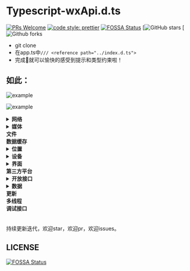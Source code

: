 # Typescript-wxApi.d.ts

[![PRs Welcome](https://img.shields.io/badge/PRs-welcome-brightgreen.svg?style=flat-square)](http://makeapullrequest.com)
[![code style: prettier](https://img.shields.io/badge/code_style-prettier-ff69b4.svg?style=flat-square)](https://github.com/prettier/prettier)
[![FOSSA Status](https://app.fossa.io/api/projects/git%2Bgithub.com%2FAdherentman%2FTypescript-wxApi.d.ts.svg?type=shield)](https://app.fossa.io/projects/git%2Bgithub.com%2FAdherentman%2FTypescript-wxApi.d.ts?ref=badge_shield)
[![GitHub stars](https://img.shields.io/github/stars/badges/shields.svg?label=Stars&style=social)
[![Github forks](https://img.shields.io/github/forks/badges/shields.svg?label=Fork&style=social)

* git clone
* 在app.ts中`/// <reference path="../index.d.ts">`
* 完成🦉就可以愉快的感受到提示和类型约束啦！

## 如此：

![example](https://blogaaaaxzh.oss-cn-hangzhou.aliyuncs.com/ts-wxapi%E6%8F%90%E7%A4%BA.png)

![example](https://blogaaaaxzh.oss-cn-hangzhou.aliyuncs.com/ts-wxApi%E6%B3%A8%E9%87%8A.png)

<details>
<summary><b>网络</b></summary>

* [x] 发起请求
* [x] 上传、下载
* [x] WebSocket
* [x] SocketTask

</details>

<details>
<summary><b>媒体</b></summary>

* [x] 图片
* [x] 录音
* [x] 录音管理
* [x] 音频播放控制
* [x] 音乐播放控制
* [x] 背景音频播放管理
* [x] 音频组件控制
* [x] 视频
* [x] 视频组件控制
* [x] 相机组件控制
* [x] 实时音视频
* [x] 动态加载字体

</details>

<summary><b>文件</b></summary>
<summary><b>数据缓存</b></summary>

<details>
<summary><b>位置</b></summary>

* [x] 获取位置
* [x] 查看位置
* [x] 地图组件控制

</details>

<details>
<summary><b>设备</b></summary>

* [x] 系统信息
* [x] 网络状态
* [x] 加速度计
* [x] 罗盘
* [x] 拨打电话
* [x] 扫码
* [x] 剪贴板
* [x] 蓝牙
* [x] iBeacon
* [x] 屏幕亮度
* [x] 用户截屏事件
* [x] 振动
* [x] 手机联系人
* [x] NFC
* [x] Wi-Fi

</details>

<details>
<summary><b>界面</b></summary>

* [x] 交互反馈
* [x] 设置导航条
* [x] 设置tabBar
* [x] 设置置顶信息
* [x] 导航
* [x] 动画
* [x] 位置
* [x] 绘图
* [x] 下拉刷新
* [x] WXML节点信息
* [x] WXML节点布局相交状态

</details>

<summary><b>第三方平台</b></summary>

<details>
<summary><b>开放接口</b></summary>

* [x] 登录
* [x] 授权
* [x] 用户信息
* [x] 微信支付
* [x] 模板消息（看官网APIs）
* [x] 客服消息（看官网APIs）
* [x] 转发
* [x] 获取二维码（看官网APIs）
* [x] 收货地址
* [x] 卡卷
* [x] 设置
* [x] 微信运动
* [x] 打开小程序
* [x] 打开APP（看官网APIs）
* [x] 获取发票抬头
* [x] 生物认证
* [x] 附近（看官网APIs）
* [x] 插件管理（看官网APIs）

</details>

<details>
<summary><b>数据</b></summary>

* [x] 常规分析（看官网APIs）
* [x] 自定义分析

</details>

<summary><b>更新</b></summary>
<summary><b>多线程</b></summary>
<summary><b>调试接口</b></summary>

<br/>
<br/>
持续更新迭代，欢迎star，欢迎pr，欢迎issues。

## LICENSE

[![FOSSA Status](https://app.fossa.io/api/projects/git%2Bgithub.com%2FAdherentman%2FTypescript-wxApi.d.ts.svg?type=large)](https://app.fossa.io/projects/git%2Bgithub.com%2FAdherentman%2FTypescript-wxApi.d.ts?ref=badge_large)

